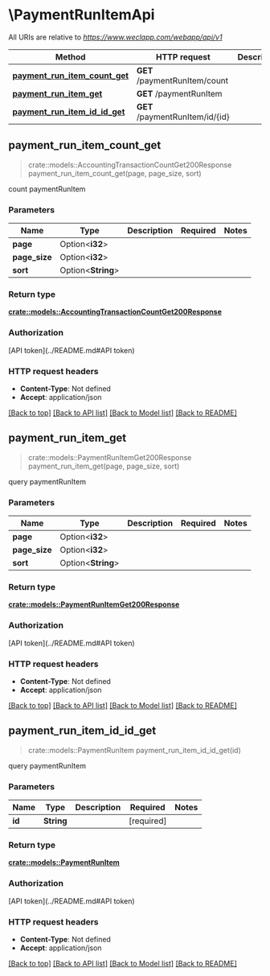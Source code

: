 # \PaymentRunItemApi

All URIs are relative to *https://www.weclapp.com/webapp/api/v1*

Method | HTTP request | Description
------------- | ------------- | -------------
[**payment_run_item_count_get**](PaymentRunItemApi.md#payment_run_item_count_get) | **GET** /paymentRunItem/count | 
[**payment_run_item_get**](PaymentRunItemApi.md#payment_run_item_get) | **GET** /paymentRunItem | 
[**payment_run_item_id_id_get**](PaymentRunItemApi.md#payment_run_item_id_id_get) | **GET** /paymentRunItem/id/{id} | 



## payment_run_item_count_get

> crate::models::AccountingTransactionCountGet200Response payment_run_item_count_get(page, page_size, sort)


count paymentRunItem

### Parameters


Name | Type | Description  | Required | Notes
------------- | ------------- | ------------- | ------------- | -------------
**page** | Option<**i32**> |  |  |
**page_size** | Option<**i32**> |  |  |
**sort** | Option<**String**> |  |  |

### Return type

[**crate::models::AccountingTransactionCountGet200Response**](_accountingTransaction_count_get_200_response.md)

### Authorization

[API token](../README.md#API token)

### HTTP request headers

- **Content-Type**: Not defined
- **Accept**: application/json

[[Back to top]](#) [[Back to API list]](../README.md#documentation-for-api-endpoints) [[Back to Model list]](../README.md#documentation-for-models) [[Back to README]](../README.md)


## payment_run_item_get

> crate::models::PaymentRunItemGet200Response payment_run_item_get(page, page_size, sort)


query paymentRunItem

### Parameters


Name | Type | Description  | Required | Notes
------------- | ------------- | ------------- | ------------- | -------------
**page** | Option<**i32**> |  |  |
**page_size** | Option<**i32**> |  |  |
**sort** | Option<**String**> |  |  |

### Return type

[**crate::models::PaymentRunItemGet200Response**](_paymentRunItem_get_200_response.md)

### Authorization

[API token](../README.md#API token)

### HTTP request headers

- **Content-Type**: Not defined
- **Accept**: application/json

[[Back to top]](#) [[Back to API list]](../README.md#documentation-for-api-endpoints) [[Back to Model list]](../README.md#documentation-for-models) [[Back to README]](../README.md)


## payment_run_item_id_id_get

> crate::models::PaymentRunItem payment_run_item_id_id_get(id)


query paymentRunItem

### Parameters


Name | Type | Description  | Required | Notes
------------- | ------------- | ------------- | ------------- | -------------
**id** | **String** |  | [required] |

### Return type

[**crate::models::PaymentRunItem**](paymentRunItem.md)

### Authorization

[API token](../README.md#API token)

### HTTP request headers

- **Content-Type**: Not defined
- **Accept**: application/json

[[Back to top]](#) [[Back to API list]](../README.md#documentation-for-api-endpoints) [[Back to Model list]](../README.md#documentation-for-models) [[Back to README]](../README.md)

